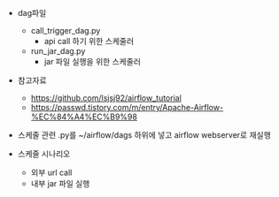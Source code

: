 - dag파일
  - call_trigger_dag.py
    - api call 하기 위한 스케줄러
  - run_jar_dag.py
    - jar 파일 실행을 위한 스케줄러
- 참고자료
  - https://github.com/lsjsj92/airflow_tutorial 
  - https://passwd.tistory.com/m/entry/Apache-Airflow-%EC%84%A4%EC%B9%98

- 스케줄 관련 .py를 ~/airflow/dags 하위에 넣고 airflow webserver로 재실행


- 스케줄 시나리오
  - 외부 url call
  - 내부 jar 파일 실행